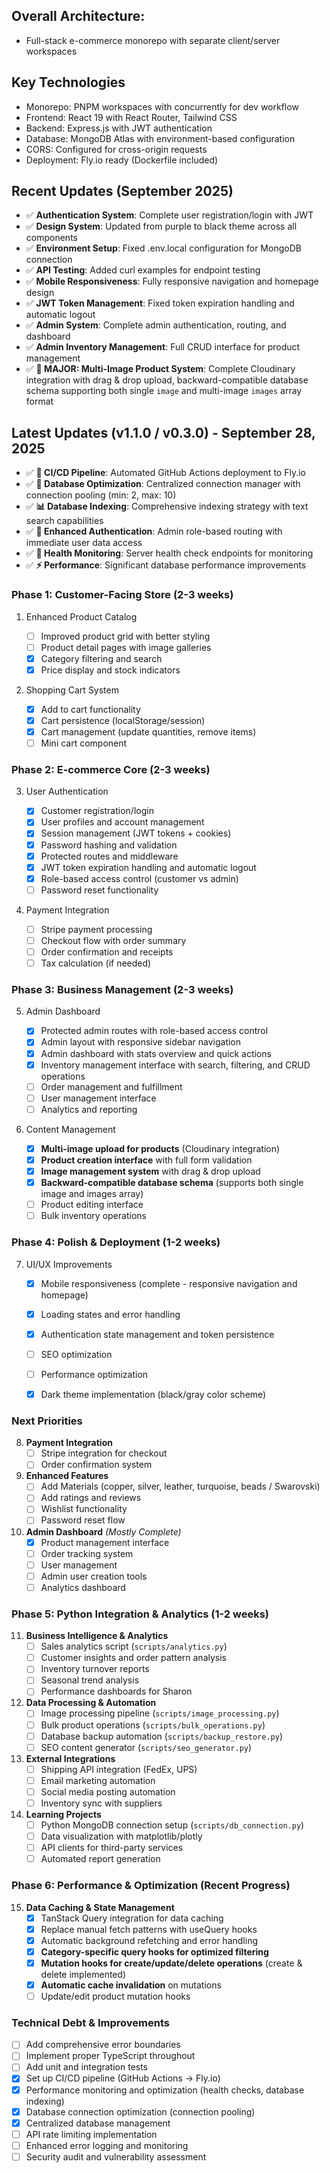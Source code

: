 ## Overall Architecture:

- Full-stack e-commerce monorepo with separate client/server workspaces

## Key Technologies

- Monorepo: PNPM workspaces with concurrently for dev workflow
- Frontend: React 19 with React Router, Tailwind CSS
- Backend: Express.js with JWT authentication
- Database: MongoDB Atlas with environment-based configuration
- CORS: Configured for cross-origin requests
- Deployment: Fly.io ready (Dockerfile included)

## Recent Updates (September 2025)

- ✅ **Authentication System**: Complete user registration/login with JWT
- ✅ **Design System**: Updated from purple to black theme across all components
- ✅ **Environment Setup**: Fixed .env.local configuration for MongoDB connection
- ✅ **API Testing**: Added curl examples for endpoint testing
- ✅ **Mobile Responsiveness**: Fully responsive navigation and homepage design
- ✅ **JWT Token Management**: Fixed token expiration handling and automatic logout
- ✅ **Admin System**: Complete admin authentication, routing, and dashboard
- ✅ **Admin Inventory Management**: Full CRUD interface for product management
- ✅ **🎉 MAJOR: Multi-Image Product System**: Complete Cloudinary integration with drag & drop upload, backward-compatible database schema supporting both single `image` and multi-image `images` array format

## Latest Updates (v1.1.0 / v0.3.0) - September 28, 2025

- ✅ **🚀 CI/CD Pipeline**: Automated GitHub Actions deployment to Fly.io
- ✅ **🔧 Database Optimization**: Centralized connection manager with connection pooling (min: 2, max: 10)
- ✅ **📊 Database Indexing**: Comprehensive indexing strategy with text search capabilities
- ✅ **🔐 Enhanced Authentication**: Admin role-based routing with immediate user data access
- ✅ **💚 Health Monitoring**: Server health check endpoints for monitoring
- ✅ **⚡ Performance**: Significant database performance improvements

### Phase 1: Customer-Facing Store (2-3 weeks)

1. Enhanced Product Catalog


    - [ ] Improved product grid with better styling
    - [ ] Product detail pages with image galleries
    - [x] Category filtering and search
    - [x] Price display and stock indicators

2. Shopping Cart System


    - [x] Add to cart functionality
    - [x] Cart persistence (localStorage/session)
    - [x] Cart management (update quantities, remove items)
    - [ ] Mini cart component

### Phase 2: E-commerce Core (2-3 weeks)

3. User Authentication


    - [x] Customer registration/login
    - [x] User profiles and account management
    - [x] Session management (JWT tokens + cookies)
    - [x] Password hashing and validation
    - [x] Protected routes and middleware
    - [x] JWT token expiration handling and automatic logout
    - [x] Role-based access control (customer vs admin)
    - [ ] Password reset functionality

4. Payment Integration


    - [ ] Stripe payment processing
    - [ ] Checkout flow with order summary
    - [ ] Order confirmation and receipts
    - [ ] Tax calculation (if needed)

### Phase 3: Business Management (2-3 weeks)

5. Admin Dashboard


    - [x] Protected admin routes with role-based access control
    - [x] Admin layout with responsive sidebar navigation
    - [x] Admin dashboard with stats overview and quick actions
    - [x] Inventory management interface with search, filtering, and CRUD operations
    - [ ] Order management and fulfillment
    - [ ] User management interface
    - [ ] Analytics and reporting

6. Content Management


    - [x] **Multi-image upload for products** (Cloudinary integration)
    - [x] **Product creation interface** with full form validation
    - [x] **Image management system** with drag & drop upload
    - [x] **Backward-compatible database schema** (supports both single image and images array)
    - [ ] Product editing interface
    - [ ] Bulk inventory operations

### Phase 4: Polish & Deployment (1-2 weeks)

7. UI/UX Improvements


    - [x] Mobile responsiveness (complete - responsive navigation and homepage)
    - [x] Loading states and error handling
    - [x] Authentication state management and token persistence
    - [ ] SEO optimization
    - [ ] Performance optimization
    - [x] Dark theme implementation (black/gray color scheme)


### Next Priorities

8. **Payment Integration**
    - [ ] Stripe integration for checkout
    - [ ] Order confirmation system

9. **Enhanced Features**
    - [ ] Add Materials (copper, silver, leather, turquoise, beads / Swarovski)
    - [ ] Add ratings and reviews
    - [ ] Wishlist functionality
    - [ ] Password reset flow

10. **Admin Dashboard** *(Mostly Complete)*
    - [x] Product management interface
    - [ ] Order tracking system
    - [ ] User management
    - [ ] Admin user creation tools
    - [ ] Analytics dashboard

### Phase 5: Python Integration & Analytics (1-2 weeks)

11. **Business Intelligence & Analytics**
    - [ ] Sales analytics script (`scripts/analytics.py`)
    - [ ] Customer insights and order pattern analysis
    - [ ] Inventory turnover reports
    - [ ] Seasonal trend analysis
    - [ ] Performance dashboards for Sharon

12. **Data Processing & Automation**
    - [ ] Image processing pipeline (`scripts/image_processing.py`)
    - [ ] Bulk product operations (`scripts/bulk_operations.py`)
    - [ ] Database backup automation (`scripts/backup_restore.py`)
    - [ ] SEO content generator (`scripts/seo_generator.py`)

13. **External Integrations**
    - [ ] Shipping API integration (FedEx, UPS)
    - [ ] Email marketing automation
    - [ ] Social media posting automation
    - [ ] Inventory sync with suppliers

14. **Learning Projects**
    - [ ] Python MongoDB connection setup (`scripts/db_connection.py`)
    - [ ] Data visualization with matplotlib/plotly
    - [ ] API clients for third-party services
    - [ ] Automated report generation

### Phase 6: Performance & Optimization (Recent Progress)

15. **Data Caching & State Management**
    - [x] TanStack Query integration for data caching
    - [x] Replace manual fetch patterns with useQuery hooks
    - [x] Automatic background refetching and error handling
    - [x] **Category-specific query hooks for optimized filtering**
    - [x] **Mutation hooks for create/update/delete operations** (create & delete implemented)
    - [x] **Automatic cache invalidation** on mutations
    - [ ] Update/edit product mutation hooks

### Technical Debt & Improvements

- [ ] Add comprehensive error boundaries
- [ ] Implement proper TypeScript throughout
- [ ] Add unit and integration tests
- [x] Set up CI/CD pipeline (GitHub Actions → Fly.io)
- [x] Performance monitoring and optimization (health checks, database indexing)
- [x] Database connection optimization (connection pooling)
- [x] Centralized database management
- [ ] API rate limiting implementation
- [ ] Enhanced error logging and monitoring
- [ ] Security audit and vulnerability assessment
